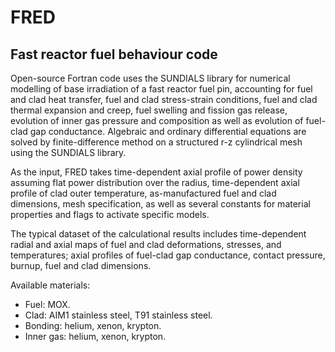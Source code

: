 # FRED
## Fast reactor fuel behaviour code

Open-source Fortran code uses the SUNDIALS library for numerical modelling of base irradiation of a fast reactor fuel pin, accounting for fuel and clad heat transfer, fuel and clad stress-strain conditions, fuel and clad thermal expansion and creep, fuel swelling and fission gas release, evolution of inner gas pressure and composition as well as evolution of fuel-clad gap conductance. 
Algebraic and ordinary differential equations are solved by finite-difference method on a structured r-z cylindrical mesh using the SUNDIALS library.

As the input, FRED takes time-dependent axial profile of power density assuming flat power distribution over the radius, time-dependent axial profile of clad outer temperature, as-manufactured fuel and clad dimensions, mesh specification, as well as several constants for material properties and flags to activate specific models.

The typical dataset of the calculational results includes time-dependent radial and axial maps of fuel and clad deformations, stresses, and temperatures; axial profiles of fuel-clad gap conductance, contact pressure, burnup, fuel and clad dimensions.

Available materials: 
- Fuel: MOX.
- Clad: AIM1 stainless steel, T91 stainless steel.
- Bonding: helium, xenon, krypton.
- Inner gas: helium, xenon, krypton.


